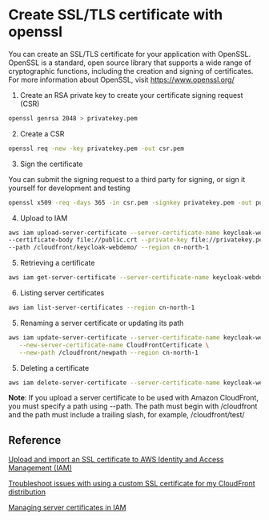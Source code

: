 # Create SSL/TLS certificate with openssl

You can create an SSL/TLS certificate for your application with OpenSSL. OpenSSL is a standard, open source library that supports a wide range of cryptographic functions, including the creation and signing of certificates. For more information about OpenSSL, visit https://www.openssl.org/ 

1. Create an RSA private key to create your certificate signing request (CSR)
```bash
openssl genrsa 2048 > privatekey.pem
```

2. Create a CSR
```bash
openssl req -new -key privatekey.pem -out csr.pem
```

3. Sign the certificate

You can submit the signing request to a third party for signing, or sign it yourself for development and testing

```bash
openssl x509 -req -days 365 -in csr.pem -signkey privatekey.pem -out public.crt
```

4. Upload to IAM
```bash
aws iam upload-server-certificate --server-certificate-name keycloak-webdemo-certificate \
--certificate-body file://public.crt --private-key file://privatekey.pem \
--path /cloudfront/keycloak-webdemo/ --region cn-north-1
```

5. Retrieving a certificate
```bash
aws iam get-server-certificate --server-certificate-name keycloak-webdemo-certificate --region cn-north-1
```

6. Listing server certificates
```bash
aws iam list-server-certificates --region cn-north-1
```

5. Renaming a server certificate or updating its path
```bash
aws iam update-server-certificate --server-certificate-name keycloak-webdemo-certificate \
   --new-server-certificate-name CloudFrontCertificate \
   --new-path /cloudfront/newpath --region cn-north-1
```

5. Deleting a certificate
```bash
aws iam delete-server-certificate --server-certificate-name keycloak-webdemo-certificate
```

**Note**: If you upload a server certificate to be used with Amazon CloudFront, you must specify a path using --path. The path must begin with /cloudfront and the path must include a trailing slash, for example, /cloudfront/test/

## Reference
[Upload and import an SSL certificate to AWS Identity and Access Management (IAM)](https://aws.amazon.com/cn/premiumsupport/knowledge-center/import-ssl-certificate-to-iam/)

[Troubleshoot issues with using a custom SSL certificate for my CloudFront distribution](https://aws.amazon.com/premiumsupport/knowledge-center/custom-ssl-certificate-cloudfront/)

[Managing server certificates in IAM](https://docs.aws.amazon.com/IAM/latest/UserGuide/id_credentials_server-certs.html)